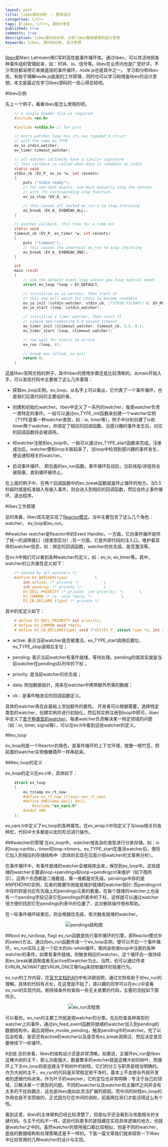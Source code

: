 ```yaml
---
layout: post
title: libev源码分析 -- 整体设计
categories: C/C++
tags: [libev, C/C++, 源码分析]
published: true
comments: true
description: libev源代码分析，分析libev整体框架的设计思想
keywords: libev, 源代码分析, 设计思想
---
```


[libev](http://software.schmorp.de/pkg/libev.html)是Marc Lehmann用C写的高性能事件循环库。通过libev，可以灵活地把各种事件组织管理起来，如：时钟、io、信号等。libev在业界内也是广受好评，不少项目都采用它来做底层的事件循环。node.js也是其中之一。 学习和分析libev库，有助于理解node.js底层的工作原理，同时也可以学习和借鉴libev的设计思想。本文是最近在学习libev源码的一些心得总结吧。
<!-- more -->

#libev示例

先上一个例子，看看libev是怎么使用的吧。

```c
	// a single header file is required
	#include <ev.h>

	#include <stdio.h> // for puts

	// every watcher type has its own typedef'd struct
	// with the name ev_TYPE
	ev_io stdin_watcher;
	ev_timer timeout_watcher;

	// all watcher callbacks have a similar signature
	// this callback is called when data is readable on stdin
	static void
	stdin_cb (EV_P_ ev_io *w, int revents)
	{
		puts ("stdin ready");
		// for one-shot events, one must manually stop the watcher
		// with its corresponding stop function.
		ev_io_stop (EV_A_ w);

		// this causes all nested ev_run's to stop iterating
		ev_break (EV_A_ EVBREAK_ALL);
	}

	// another callback, this time for a time-out
	static void
	timeout_cb (EV_P_ ev_timer *w, int revents)
	{
		puts ("timeout");
		// this causes the innermost ev_run to stop iterating
		ev_break (EV_A_ EVBREAK_ONE);
	}

	int
	main (void)
	{
		// use the default event loop unless you have special needs
		struct ev_loop *loop = EV_DEFAULT;

		// initialise an io watcher, then start it
		// this one will watch for stdin to become readable
		ev_io_init (&stdin_watcher, stdin_cb, /*STDIN_FILENO*/ 0, EV_READ);
		ev_io_start (loop, &stdin_watcher);

		// initialise a timer watcher, then start it
		// simple non-repeating 5.5 second timeout
		ev_timer_init (&timeout_watcher, timeout_cb, 5.5, 0.);
		ev_timer_start (loop, &timeout_watcher);

		// now wait for events to arrive
		ev_run (loop, 0);

		// break was called, so exit
		return 0;
	}
```

这是libev官网文档的例子，其中libev的使用步骤还是比较清晰的。从main开始入手，可以发现代码中主要做了这么几件事情：

* 获取ev_loop实例。ev_loop，从名字上可以看出，它代表了一个事件循环，也是我们后面代码的主要组织者。

* 创建和初始化watcher。libev中定义了一系列的watcher，每类watcher负责一类特定的事件。一般可以通过ev_TYPE_init函数来创建一个watcher实例（TYPE是某一种watcher类型，如：io, timer等）。例子中分别创建了io和timer两个watcher，并绑定了相应的回调函数。当感兴趣的事件发生后，对应的回调函数将会被调用。

* 将watcher注册到ev_loop中。一般可以通过ev_TYPE_start函数来完成。注册成功后，watcher便和loop关联起来了，当loop中检测到感兴趣的事件发生，便会通知相关的watcher。

* 启动事件循环。 即后面的ev_run函数。事件循环启动后，当前线程/进程将会被阻塞，直到循环被终止。

在上面的例子中，在两个回调函数中的ev_break函数就是终止循环的地方。当5.5秒超时或是标准输入有输入事件，则会进入到相应的回调函数，然后会终止事件循环，退出程序。

#libev工作原理

总的来看，libev其实是实现了[Reactor模式](http://delivery.acm.org/10.1145/230000/226255/p65-schmidt.pdf?ip=112.10.101.170&acc=ACTIVE%20SERVICE&CFID=175798313&CFTOKEN=73864269&__acm__=1350399757_644772085f9a19ff9d2fdb35159272bf)。当中主要包含了这么几个角色：watcher， ev_loop和ev_run。

##watcher 
watcher是Reactor中的Event Handler。一方面，它向事件循环提供了统一的调用接口（按类型区分）;另一方面，它是外部代码的注入口，维护着具体的watcher信息，如：绑定的回调函数，watcher的优先级，是否激活等。

在ev.h中我们可以看到各种watcher的定义，如：ev_io, ev_timer等。其中，watcher的公共属性定义如下：

```c
	/* shared by all watchers */
	#define EV_WATCHER(type)			\
		int active; /* private */			\
		int pending; /* private */			\
		EV_DECL_PRIORITY /* private  int priority; */		\
		EV_COMMON /* rw  void *data; */				\
		EV_CB_DECLARE (type) /* private */
```
其中的宏定义如下：

```c
	# define EV_DECL_PRIORITY int priority;
	# define EV_COMMON void *data;
	# define EV_CB_DECLARE(type) void (*cb)(EV_P_ struct type *w, int revents);
```
* active: 表示当前watcher是否被激活。ev_TYPE_start调用后置位，ev_TYPE_stop调用后复位；

* pending: 表示当前watcher有事件就绪，等待处理。pending的值其实就是当前watcher在pendings队列中的下标；

* priority: 是当前watcher的优先级；

* data: 附加数据指针，用来在watcher中携带额外所需的数据；

* cb：是事件触发后的回调函数定义。

具体的watcher再在此基础上添加额外的属性。
开发者可以根据需要，选择特定类型的watcher，创建实例并进行初始化，然后将实例注册到loop中即可。libev中定义了[若干种类型的watcher](http://pod.tst.eu/http://cvs.schmorp.de/libev/ev.pod#WATCHER_TYPES)，每类watcher负责解决某一特定领域的问题（如：io, timer, signal等），可以在ev.h中看到这些watcher的定义。

##ev_loop

ev_loop则是一个Reactor的角色，是事件循环的上下文环境，就像一根竹签，把前面的watcher实例像糖葫芦一样串起来。

###ev_loop的定义

ev_loop的定义在ev.c中，具体如下：

```c
	struct ev_loop
	{
		ev_tstamp ev_rt_now;
		#define ev_rt_now ((loop)->ev_rt_now)
		#define VAR(name,decl) decl;
			#include "ev_vars.h"
		#undef VAR
	};
```

ev_vars.h中定义了ev_loop的各种属性。在ev_wrap.h中则定义了与loop相关的各种宏，代码中大多都是以宏的形式进行操作。

###watcher的管理
在ev_loop中，watcher按各自的类型进行分类存储。如：io的loop->anfds，timer的loop->timers。ev_TYPE_start在激活watcher后，便将它加入到相应的存储结构中（具体的实现在后面介绍watcher的文章再分析）。

在事件循环中，有事件就绪的watcher会被挑拣出来，保存到ev_loop中。这些就绪的watcher主要由loop->pendings和loop->pendingcnt来维护（如下图所示）。这两个东西都是二维数组，第一维都是优先级。pendings中存的是ANPENDING实例，后者的做要作用就是维护就绪的watcher指针; 而pendingcnt中存的则是对应优先级上的pendings元素的数量。在每个就绪的watcher上也会有一个pending字段记录它在pendings列表中的下标，这样就可以通过watcher很方便的找到它在pendings列表中的位置了，这对删除操作很有帮助。

在一轮事件循环结束后，则会根据优先级，依次触发就绪的watcher。

<center>
	<img src="http://i.6.cn/cvbnm/f9/d3/73/334a86e7c2d386ed8c3e3174f3a543a3.png" alt="pendings结构图"/>
</center>

##bool ev_run(loop, flag)
ev_run函数是执行事件循环的引擎，即Reactor模式中的select方法。通过向ev_run函数传递一个ev_loop实例，便可以开启一个事件循环。ev_run实际上是一个巨大的do-while循环，期间会检查loop中注册的各种watcher的事件。如果有事件就绪，则触发相应的watcher。这个循环会一直持续到ev_break被调用或者无active的watcher为止。当然，也可以通过传递EVRUN_NOWAIT或EVRUN_ONCE等flag来控制循环的阻塞行为。

ev_run的工作内容，在[官方文档的API](http://pod.tst.eu/http://cvs.schmorp.de/libev/ev.pod#FUNCTIONS_CONTROLLING_EVENT_LOOPS)中有详细说明，通过文档有助于对ev_run的理解。具体的代码有点长，在这里就不贴了，感兴趣的同学可以在ev.c中查看ev_run的实现代码。剔除掉条件检查和一些无关紧要的代码，主要的流程如下图所示。

<center>
	<img src="http://i.6.cn/cvbnm/4f/7f/ea/36f77813a07b89788a1ede622c3d34f9.png" alt="ev_run流程图"/>
</center>

可以看到，ev_run的主要工作就是按watcher的分类，先后检查各种类型的watcher上的事件，通过ev_feed_event函数将就绪的watcher加入到pending的数据结构中。最后调用ev_invoke_pending，触发pending中的watcher。完了以后会检查，是否还有active的watcher以及是否有ev_break调用过，然后决定是否要继续下一轮循环。

#总结
总的来看，libev的结构设计还是非常清晰。如果说，主循环ev_run是libev这棵大树的主干，那么功能强大，数量繁多的watcher就是这棵大树的树叶，而循环上下文ev_loop则是连接主干和树叶的树枝，它们的分工与职责是相当明确的。作为大树的主干，ev_run的代码是非常稳定和干净的，基本上不会掺杂外部开发者的逻辑代码进来。作为叶子的watcher，它的定位也非常明确：专注于自己的领域，只解决某一个类型的问题。不同的watcher以及watcher和主循环之间并没有太多的干扰和耦合，这也是libev能如此灵活扩展的原因。而中间的树枝ev_loop的作用也是不言而喻的，正式因为它在中间的调和，前面两位哥们才能活得这么有个性。

看到这里，libev的主体架构已经比较清楚了，但是似乎还没看到与性能相关的关键代码。与主干代码不一样，这些代码更多的是隐藏在实现具体逻辑的地方，也就是watcher之中的。虽然watcher的使用接口都比较相似，但是不同的watcher，底层的数据结构和处理策略还是不一样的。下面一篇文章我们就来探索一下libev中比较常用的几种watcher的设计与实现。